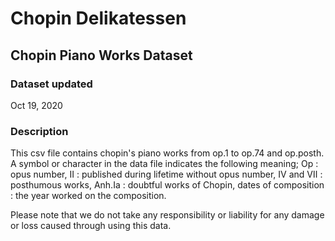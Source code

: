 # Chopin Delikatessen

## Chopin Piano Works Dataset 

### Dataset updated
Oct 19, 2020

### Description

This csv file contains chopin's piano works from op.1 to op.74 and op.posth. A symbol or character in the data file indicates the following meaning; Op : opus number, Ⅱ : published during lifetime without opus number, Ⅳ and Ⅶ : posthumous works, Anh.Ia : doubtful works of Chopin, dates of composition : the year worked on the composition.

Please note that we do not take any responsibility or liability for any damage or loss caused through using this data.